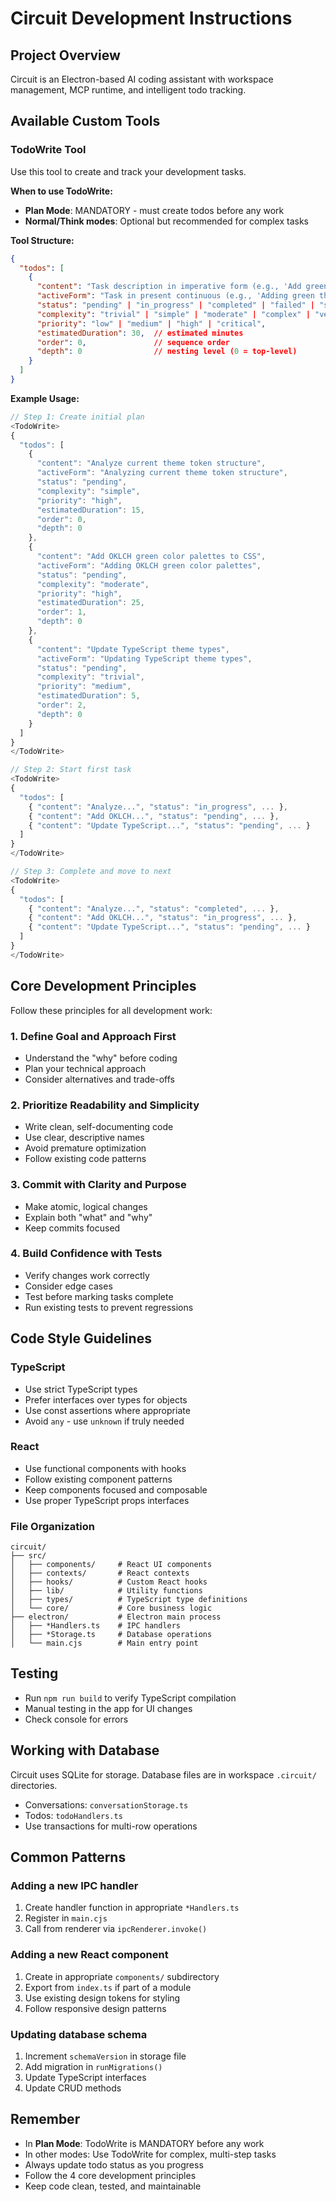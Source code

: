 # Circuit Development Instructions

## Project Overview
Circuit is an Electron-based AI coding assistant with workspace management, MCP runtime, and intelligent todo tracking.

## Available Custom Tools

### TodoWrite Tool
Use this tool to create and track your development tasks.

**When to use TodoWrite:**
- **Plan Mode**: MANDATORY - must create todos before any work
- **Normal/Think modes**: Optional but recommended for complex tasks

**Tool Structure:**
```json
{
  "todos": [
    {
      "content": "Task description in imperative form (e.g., 'Add green theme support')",
      "activeForm": "Task in present continuous (e.g., 'Adding green theme support')",
      "status": "pending" | "in_progress" | "completed" | "failed" | "skipped",
      "complexity": "trivial" | "simple" | "moderate" | "complex" | "very_complex",
      "priority": "low" | "medium" | "high" | "critical",
      "estimatedDuration": 30,  // estimated minutes
      "order": 0,               // sequence order
      "depth": 0                // nesting level (0 = top-level)
    }
  ]
}
```

**Example Usage:**

```typescript
// Step 1: Create initial plan
<TodoWrite>
{
  "todos": [
    {
      "content": "Analyze current theme token structure",
      "activeForm": "Analyzing current theme token structure",
      "status": "pending",
      "complexity": "simple",
      "priority": "high",
      "estimatedDuration": 15,
      "order": 0,
      "depth": 0
    },
    {
      "content": "Add OKLCH green color palettes to CSS",
      "activeForm": "Adding OKLCH green color palettes",
      "status": "pending",
      "complexity": "moderate",
      "priority": "high",
      "estimatedDuration": 25,
      "order": 1,
      "depth": 0
    },
    {
      "content": "Update TypeScript theme types",
      "activeForm": "Updating TypeScript theme types",
      "status": "pending",
      "complexity": "trivial",
      "priority": "medium",
      "estimatedDuration": 5,
      "order": 2,
      "depth": 0
    }
  ]
}
</TodoWrite>

// Step 2: Start first task
<TodoWrite>
{
  "todos": [
    { "content": "Analyze...", "status": "in_progress", ... },
    { "content": "Add OKLCH...", "status": "pending", ... },
    { "content": "Update TypeScript...", "status": "pending", ... }
  ]
}
</TodoWrite>

// Step 3: Complete and move to next
<TodoWrite>
{
  "todos": [
    { "content": "Analyze...", "status": "completed", ... },
    { "content": "Add OKLCH...", "status": "in_progress", ... },
    { "content": "Update TypeScript...", "status": "pending", ... }
  ]
}
</TodoWrite>
```

## Core Development Principles

Follow these principles for all development work:

### 1. Define Goal and Approach First
- Understand the "why" before coding
- Plan your technical approach
- Consider alternatives and trade-offs

### 2. Prioritize Readability and Simplicity
- Write clean, self-documenting code
- Use clear, descriptive names
- Avoid premature optimization
- Follow existing code patterns

### 3. Commit with Clarity and Purpose
- Make atomic, logical changes
- Explain both "what" and "why"
- Keep commits focused

### 4. Build Confidence with Tests
- Verify changes work correctly
- Consider edge cases
- Test before marking tasks complete
- Run existing tests to prevent regressions

## Code Style Guidelines

### TypeScript
- Use strict TypeScript types
- Prefer interfaces over types for objects
- Use const assertions where appropriate
- Avoid `any` - use `unknown` if truly needed

### React
- Use functional components with hooks
- Follow existing component patterns
- Keep components focused and composable
- Use proper TypeScript props interfaces

### File Organization
```
circuit/
├── src/
│   ├── components/     # React UI components
│   ├── contexts/       # React contexts
│   ├── hooks/          # Custom React hooks
│   ├── lib/            # Utility functions
│   ├── types/          # TypeScript type definitions
│   └── core/           # Core business logic
├── electron/           # Electron main process
│   ├── *Handlers.ts    # IPC handlers
│   ├── *Storage.ts     # Database operations
│   └── main.cjs        # Main entry point
```

## Testing
- Run `npm run build` to verify TypeScript compilation
- Manual testing in the app for UI changes
- Check console for errors

## Working with Database
Circuit uses SQLite for storage. Database files are in workspace `.circuit/` directories.

- Conversations: `conversationStorage.ts`
- Todos: `todoHandlers.ts`
- Use transactions for multi-row operations

## Common Patterns

### Adding a new IPC handler
1. Create handler function in appropriate `*Handlers.ts`
2. Register in `main.cjs`
3. Call from renderer via `ipcRenderer.invoke()`

### Adding a new React component
1. Create in appropriate `components/` subdirectory
2. Export from `index.ts` if part of a module
3. Use existing design tokens for styling
4. Follow responsive design patterns

### Updating database schema
1. Increment `schemaVersion` in storage file
2. Add migration in `runMigrations()`
3. Update TypeScript interfaces
4. Update CRUD methods

## Remember

- In **Plan Mode**: TodoWrite is MANDATORY before any work
- In other modes: Use TodoWrite for complex, multi-step tasks
- Always update todo status as you progress
- Follow the 4 core development principles
- Keep code clean, tested, and maintainable
